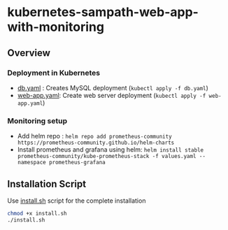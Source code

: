 # kubernetes-sampath-web-app-with-monitoring
## Overview
### Deployment in Kubernetes
- [db.yaml] : Creates MySQL deployment (```kubectl apply -f db.yaml```)
- [web-app.yaml]: Create web server deployment (```kubectl apply -f web-app.yaml```)

### Monitoring setup
- Add helm repo : ```helm repo add prometheus-community https://prometheus-community.github.io/helm-charts```
- Install prometheus and grafana using helm: ```helm install stable prometheus-community/kube-prometheus-stack -f values.yaml --namespace prometheus-grafana```

## Installation Script
Use [install.sh] script for the complete installation
```sh
chmod +x install.sh
./install.sh
```

[db.yaml]: <https://github.com/amith-jayawardane/kubernetes-sampath-web-app-with-monitoring/blob/main/db.yaml>
[web-app.yaml]: <https://github.com/amith-jayawardane/kubernetes-sampath-web-app-with-monitoring/blob/main/web-app.yaml>
[install.sh]: <https://github.com/amith-jayawardane/kubernetes-sampath-web-app-with-monitoring/blob/main/install.sh>
